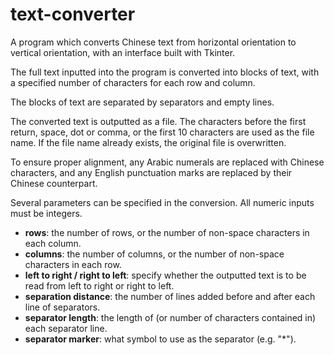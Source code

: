 # text-converter
A program which converts Chinese text from horizontal orientation to vertical orientation, with an interface built with Tkinter.

The full text inputted into the program is converted into blocks of text, with a specified number of characters for each row and column.  

The blocks of text are separated by separators and empty lines.

The converted text is outputted as a file. The characters before the first return, space, dot or comma, or the first 10 characters are used as the file name. If the file name already exists, the original file is overwritten. 

To ensure proper alignment, any Arabic numerals are replaced with Chinese characters, and any English punctuation marks are replaced by their Chinese counterpart. 

Several parameters can be specified in the conversion. All numeric inputs must be integers.
- **rows**: the number of rows, or the number of non-space characters in each column.  
- **columns**: the number of columns, or the number of non-space characters in each row.  
- **left to right / right to left**: specify whether the outputted text is to be read from left to right or right to left.  
- **separation distance**: the number of lines added before and after each line of separators.  
- **separator length**: the length of (or number of characters contained in) each separator line.  
- **separator marker**: what symbol to use as the separator (e.g. "*").  
